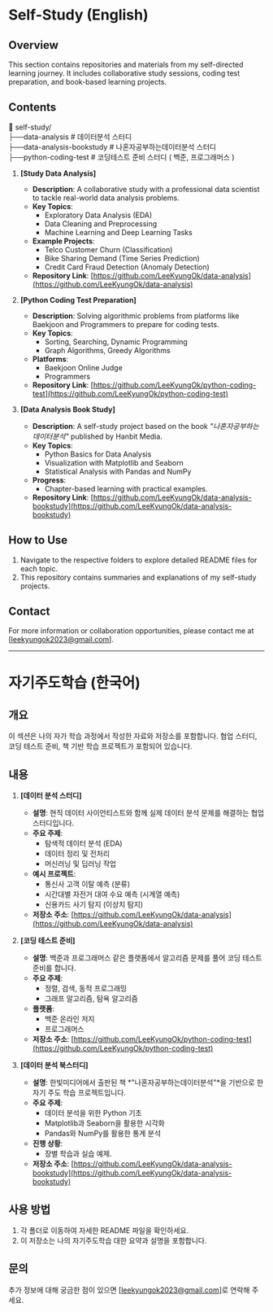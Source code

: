# Self-Study (English)

## Overview
This section contains repositories and materials from my self-directed learning journey. It includes collaborative study sessions, coding test preparation, and book-based learning projects.

## Contents

📁 self-study/ <br>
├──data-analysis # 데이터분석 스터디 <br>
├──data-analysis-bookstudy # 나혼자공부하는데이터분석 스터디 <br>
├──python-coding-test # 코딩테스트 준비 스터디 ( 백준, 프로그래머스 ) <br>


1. **[Study Data Analysis]**  
   - **Description**: A collaborative study with a professional data scientist to tackle real-world data analysis problems.  
   - **Key Topics**:
     - Exploratory Data Analysis (EDA)
     - Data Cleaning and Preprocessing
     - Machine Learning and Deep Learning Tasks
   - **Example Projects**:
     - Telco Customer Churn (Classification)
     - Bike Sharing Demand (Time Series Prediction)
     - Credit Card Fraud Detection (Anomaly Detection)
   - **Repository Link**: [https://github.com/LeeKyungOk/data-analysis](https://github.com/LeeKyungOk/data-analysis)

2. **[Python Coding Test Preparation]**  
   - **Description**: Solving algorithmic problems from platforms like Baekjoon and Programmers to prepare for coding tests.  
   - **Key Topics**:
     - Sorting, Searching, Dynamic Programming
     - Graph Algorithms, Greedy Algorithms
   - **Platforms**:
     - Baekjoon Online Judge
     - Programmers
   - **Repository Link**: [https://github.com/LeeKyungOk/python-coding-test](https://github.com/LeeKyungOk/python-coding-test)

3. **[Data Analysis Book Study]**  
   - **Description**: A self-study project based on the book *"나혼자공부하는데이터분석"* published by Hanbit Media.  
   - **Key Topics**:
     - Python Basics for Data Analysis
     - Visualization with Matplotlib and Seaborn
     - Statistical Analysis with Pandas and NumPy
   - **Progress**:
     - Chapter-based learning with practical examples.
   - **Repository Link**: [https://github.com/LeeKyungOk/data-analysis-bookstudy](https://github.com/LeeKyungOk/data-analysis-bookstudy)


## How to Use
1. Navigate to the respective folders to explore detailed README files for each topic.
2. This repository contains summaries and explanations of my self-study projects.


## Contact
For more information or collaboration opportunities, please contact me at [leekyungok2023@gmail.com].

---

# 자기주도학습 (한국어)

## 개요
이 섹션은 나의 자가 학습 과정에서 작성한 자료와 저장소를 포함합니다. 협업 스터디, 코딩 테스트 준비, 책 기반 학습 프로젝트가 포함되어 있습니다.


## 내용

1. **[데이터 분석 스터디]**  
   - **설명**: 현직 데이터 사이언티스트와 함께 실제 데이터 분석 문제를 해결하는 협업 스터디입니다.  
   - **주요 주제**:
     - 탐색적 데이터 분석 (EDA)
     - 데이터 정리 및 전처리
     - 머신러닝 및 딥러닝 작업
   - **예시 프로젝트**:
     - 통신사 고객 이탈 예측 (분류)
     - 시간대별 자전거 대여 수요 예측 (시계열 예측)
     - 신용카드 사기 탐지 (이상치 탐지)
   - **저장소 주소**: [https://github.com/LeeKyungOk/data-analysis](https://github.com/LeeKyungOk/data-analysis)

2. **[코딩 테스트 준비]**  
   - **설명**: 백준과 프로그래머스 같은 플랫폼에서 알고리즘 문제를 풀어 코딩 테스트 준비를 합니다.  
   - **주요 주제**:
     - 정렬, 검색, 동적 프로그래밍
     - 그래프 알고리즘, 탐욕 알고리즘
   - **플랫폼**:
     - 백준 온라인 저지
     - 프로그래머스
   - **저장소 주소**: [https://github.com/LeeKyungOk/python-coding-test](https://github.com/LeeKyungOk/python-coding-test)

3. **[데이터 분석 북스터디]**  
   - **설명**: 한빛미디어에서 출판된 책 *"나혼자공부하는데이터분석"*을 기반으로 한 자기 주도 학습 프로젝트입니다.  
   - **주요 주제**:
     - 데이터 분석을 위한 Python 기초
     - Matplotlib과 Seaborn을 활용한 시각화
     - Pandas와 NumPy를 활용한 통계 분석
   - **진행 상황**:
     - 장별 학습과 실습 예제.
   - **저장소 주소**: [https://github.com/LeeKyungOk/data-analysis-bookstudy](https://github.com/LeeKyungOk/data-analysis-bookstudy)


## 사용 방법
1. 각 폴더로 이동하여 자세한 README 파일을 확인하세요.
2. 이 저장소는 나의 자기주도학습 대한 요약과 설명을 포함합니다.


## 문의
추가 정보에 대해 궁금한 점이 있으면 [leekyungok2023@gmail.com]로 연락해 주세요.
